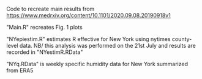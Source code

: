 Code to recreate main results from https://www.medrxiv.org/content/10.1101/2020.09.08.20190918v1

"Main.R" recreates Fig. 1 plots 

"NYepiestim.R" estimates R effective for New York using nytimes county-level data. NB/ this analysis was performed on the 21st July and results are recorded in "NYestimR.RData"

"NYq.RData" is weekly specific humidity data for New York summarized from ERA5
